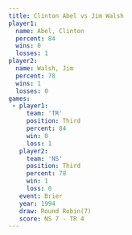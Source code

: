 ```yaml
---
title: Clinton Abel vs Jim Walsh
player1:             
  name: Abel, Clinton
  percent: 84        
  wins: 0            
  losses: 1          
player2:             
  name: Walsh, Jim   
  percent: 78        
  wins: 1            
  losses: 0          
games:
 - player1:         
     team: 'TR'     
     position: Third
     percent: 84    
     win: 0         
     loss: 1        
   player2:         
     team: 'NS'     
     position: Third
     percent: 78    
     win: 1         
     loss: 0        
   event: Brier        
   year: 1994          
   draw: Round Robin(7)
   score: NS 7 - TR 4  
---
```

